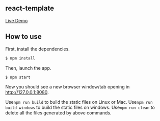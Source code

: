 ## react-template

[Live Demo](https://gsoec.github.io/react-template/)

## How to use

First, install the dependencies.

```bash
$ npm install
```

Then, launch the app.

```bash
$ npm start
```

Now you should see a new browser window/tab opening in http://127.0.0.1:8080.

Use`npm run build` to build the static files on Linux or Mac.
Use`npm run build-windows` to build the static files on windows.
Use`npm run clean` to delete all the files generated by above commands.
